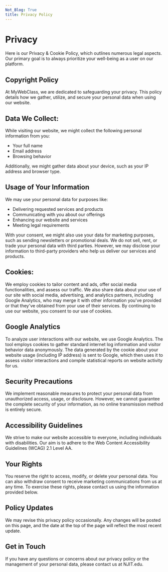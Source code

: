 ```yaml
---
Not_Blog: True
title: Privacy Policy
---
```

# Privacy
Here is our Privacy & Cookie Policy, which outlines numerous legal aspects. Our primary goal is to always prioritize your well-being as a user on our platform.

## Copyright Policy
At MyWebClass, we are dedicated to safeguarding your privacy. This policy details how we gather, utilize, and secure your personal data when using our website.

## Data We Collect:
While visiting our website, we might collect the following personal information from you:

- Your full name
- Email address
- Browsing behavior

Additionally, we might gather data about your device, such as your IP address and browser type.

## Usage of Your Information
We may use your personal data for purposes like:

- Delivering requested services and products
- Communicating with you about our offerings
- Enhancing our website and services
- Meeting legal requirements

With your consent, we might also use your data for marketing purposes, such as sending newsletters or promotional deals. We do not sell, rent, or trade your personal data with third parties. However, we may disclose your information to third-party providers who help us deliver our services and products.

## Cookies:
We employ cookies to tailor content and ads, offer social media functionalities, and assess our traffic. We also share data about your use of our site with social media, advertising, and analytics partners, including Google Analytics, who may merge it with other information you've provided or that they've obtained from your use of their services. By continuing to use our website, you consent to our use of cookies.

## Google Analytics
To analyze user interactions with our website, we use Google Analytics. The tool employs cookies to gather standard internet log information and visitor behavior data anonymously. The data generated by the cookie about your website usage (including IP address) is sent to Google, which then uses it to assess visitor interactions and compile statistical reports on website activity for us.

## Security Precautions
We implement reasonable measures to protect your personal data from unauthorized access, usage, or disclosure. However, we cannot guarantee the complete security of your information, as no online transmission method is entirely secure.

## Accessibility Guidelines
We strive to make our website accessible to everyone, including individuals with disabilities. Our aim is to adhere to the Web Content Accessibility Guidelines (WCAG) 2.1 Level AA.

## Your Rights
You reserve the right to access, modify, or delete your personal data. You can also withdraw consent to receive marketing communications from us at any time. To exercise these rights, please contact us using the information provided below.

## Policy Updates
We may revise this privacy policy occasionally. Any changes will be posted on this page, and the date at the top of the page will reflect the most recent update.

## Get in Touch
If you have any questions or concerns about our privacy policy or the management of your personal data, please contact us at NJIT.edu.